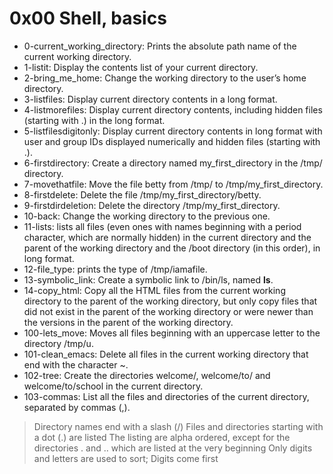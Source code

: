 # 0x00 Shell, basics
* 0-current_working_directory: Prints the absolute path name of the current working directory.
* 1-listit: Display the contents list of your current directory.
* 2-bring_me_home: Change the working directory to the user’s home directory.
* 3-listfiles: Display current directory contents in a long format.
* 4-listmorefiles: Display current directory contents, including hidden files (starting with .) in the long format.
* 5-listfilesdigitonly: Display current directory contents in long format with user and group IDs displayed numerically and hidden files (starting with .).
* 6-firstdirectory: Create a directory named my_first_directory in the /tmp/ directory.
* 7-movethatfile: Move the file betty from /tmp/ to /tmp/my_first_directory.
* 8-firstdelete: Delete the file /tmp/my_first_directory/betty.
* 9-firstdirdeletion: Delete the directory /tmp/my_first_directory.
* 10-back: Change the working directory to the previous one.
* 11-lists: lists all files (even ones with names beginning with a period character, which are normally hidden) in the current directory and the parent of the working directory and the /boot directory (in this order), in long format.
* 12-file_type: prints the type of /tmp/iamafile.
* 13-symbolic_link: Create a symbolic link to /bin/ls, named __ls__.
* 14-copy_html: Copy all the HTML files from the current working directory to the parent of the working directory, but only copy files that did not exist in the parent of the working directory or were newer than the versions in the parent of the working directory.
* 100-lets_move: Moves all files beginning with an uppercase letter to the directory /tmp/u.
* 101-clean_emacs: Delete all files in the current working directory that end with the character ~.
* 102-tree: Create the directories welcome/, welcome/to/ and welcome/to/school in the current directory.
* 103-commas: List all the files and directories of the current directory, separated by commas (,).
> Directory names end with a slash (/)
> Files and directories starting with a dot (.) are listed
> The listing are alpha ordered, except for the directories . and .. which are listed at the very beginning
> Only digits and letters are used to sort; Digits come first